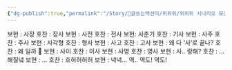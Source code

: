 ```yaml
---
{"dg-publish":true,"permalink":"/Story/🚂글쓰는액션이/위위위/위위위 시나리오 모음/04. 끝말 잇기 반드시 이기는 법/"}
---
```



보현 : 사장
호찬 : 장사
보현 : 사전
호찬 : 전사
보현: 사춘기
호찬 : 기사
보현 : 사주
호찬 : 주사
보현 : 사각형
호찬 : 형사
보현 : 사고
호찬 : 고사
보현 : 왜 다 ‘사’로 끝나?
호찬 : 왜 일까 🥰
보현 : 사이
호찬 : 이사
보현 : 사명
호찬 : 명사
보현 : 사.. 랑해?
호찬 : ... 해질녘
보현 : …
호찬 : 흐허허허허
보현 : 녁녁... 역.. 역도! 역도!








